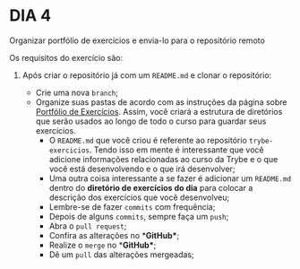 # DIA 4

Organizar portfólio de exercícios e envia-lo para o repositório remoto

Os requisitos do exercício são:

1. Após criar o repositório já com um `README.md` e clonar o repositório:

   - Crie uma nova `branch`;
   - Organize suas pastas de acordo com as instruções da página sobre [Portfólio de Exercícios](https://app.betrybe.com/learn/course/5e938f69-6e32-43b3-9685-c936530fd326/module/f04cdb21-382e-4588-8950-3b1a29afd2dd/section/52bf729e-7389-4f30-8b48-1fb3de822cd2/lesson/3e381b0b-5134-404f-b966-30b64284bc63). Assim, você criará a estrutura de diretórios que serão usados ao longo de todo o curso para guardar seus exercícios.
     - O `README.md` que você criou é referente ao repositório `trybe-exercicios`. Tendo isso em mente é interessante que você adicione informações relacionadas ao curso da Trybe e o que você está desenvolvendo e o que irá desenvolver;
     - Uma outra coisa interessante a se fazer é adicionar um `README.md` dentro do **diretório de exercícios do dia** para colocar a descrição dos exercícios que você desenvolveu;
     - Lembre-se de fazer `commits` com frequência;
     - Depois de alguns `commits`, sempre faça um `push`;
     - Abra o `pull request`;
     - Confira as alterações no ***GitHub\***;
     - Realize o `merge` no ***GitHub\***;
     - Dê um `pull` das alterações mergeadas;

   
